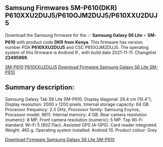 <h2>Samsung Firmwares SM-P610(DKR) P610XXU2DUJ5/P610OJM2DUJ5/P610XXU2DUJ5</h2>
Download the Samsung firmware for the ✅ <strong>Samsung Galaxy S6 Lite </strong> ⭐ <strong>SM-P610</strong> with product code <strong>DKR</strong> <strong> from Kenya</strong>. This firmware has version number PDA <strong>P610XXU2DUJ5</strong> and CSC P610OJM2DUJ5. The operating system of this firmware is Android R , with build date 2021-11-11. Changelist <strong>22495969</strong>.


[SM-P610](https://samfirm.shop/samsung/model/SM-P610)
[P610XXU2DUJ5](https://samfirm.shop/samsung/pda/P610XXU2DUJ5)
[Download Firmware Samsung Galaxy S6 Lite SM-P610](https://samfirm.shop/samsung/firmware/473846)
<h2>Summary description:</h2>
<p>Samsung Galaxy Tab S6 Lite SM-P610. Display diagonal: 26.4 cm (10.4"), Display resolution: 2000 x 1200 pixels. Internal storage capacity: 64 GB. Processor frequency: 2.3 GHz, Processor family: Samsung Exynos, Processor model: 9611. Internal memory: 4 GB. Rear camera resolution (numeric): 8 MP, Front camera resolution (numeric): 5 MP. Top Wi-Fi standard: Wi-Fi 5 (802.11ac). Assisted GPS (A-GPS). Card reader integrated. Weight: 465 g. Operating system installed: Android 10. Product colour: Grey</p>


[Download Firmware Samsung Galaxy S6 Lite SM-P610](https://samfirm.shop/samsung/firmware/473846)
